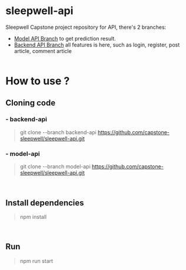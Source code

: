 # sleepwell-api
Sleepwell Capstone project repository for API, there's 2 branches: 
- [Model API Branch](https://github.com/capstone-sleepwell/sleepwell-api/tree/model-api) to get prediction result. 
- [Backend API Branch](https://github.com/capstone-sleepwell/sleepwell-api/tree/backend-api) all features is here, such as login, register, post article, comment article
<br><br>

# How to use ?

## Cloning code

### - backend-api
> git clone --branch backend-api https://github.com/capstone-sleepwell/sleepwell-api.git

### - model-api
> git clone --branch model-api https://github.com/capstone-sleepwell/sleepwell-api.git

<br>

## Install dependencies
> npm install

<br>

## Run
> npm run start
